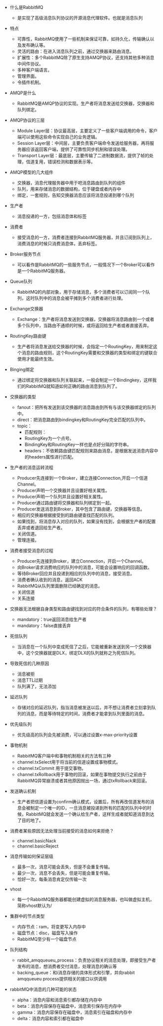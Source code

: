 + 什么是RabbitMQ
  + 是实现了高级消息队列协议的开源消息代理软件。也就是消息队列
+ 特点
  + 可靠性，RabbitMQ使用了一些机制来保证可靠，如持久化，传输确认以及发布确认等。
  + 灵活的路由：在进入消息队列之前，通过交换器来路由消息。
  + 扩展性：多个RabbitMQ除了原生支持AMQP协议，还支持其他多种消息中间件协议。
  + 多种客户端语言。
  + 管理界面。
  + 令插件机制。
+ AMQP是什么
  + RabbitMQ是AMQP协议的实现。生产者将消息发送给交换器，交换器和队列绑定。
+ AMQP协议的三层
  + Module Layer层：协议最高层，主要定义了一些客户端调用的命令，客户端可以使用这些命令实现自己的业务逻辑。
  + Session Layer层：中间层，主要负责客户端命令发送给服务器，再将服务器应该返回客户端，提供了可靠性同步机制和错误处理。
  + Transport Layer层：最底层，主要传输了二进制数据流，提供了帧的处理，信道复用，错误检测和数据表示等。
+ AMQP模型的几大组件
  + 交换器，消息代理服务器中用于吧消息路由到队列的组件
  + 队列，用来存储消息的数据结构，位于硬盘或者内存中
  + 绑定，一套规则，告知交换器消息应该将消息投递到哪个队列
+ 生产者
  + 消息投递的一方，包括消息体和标签
+ 消费者
  + 接受消息的一方，消费者连接到RabbitMQ服务器，并且订阅到队列上，消费消息的时候只消费消息体，丢弃标签。
+ Broker服务节点
  + 可以看作是RabbitMQ的一些服务节点，一般情况下一个Broker可以看作是一个RabbitMQ服务器。
+ Queue队列
  + RabbitMQ的内部对象，用于存储消息，多个消费者可以订阅同一个队列，这时队列中的消息会被平摊到多个消费者进行处理。
+ Exchange交换器
  + Exchange：生产者将消息发送到交换器，交换器将消息路由到一个或者多个队列中，当路由不通顺的时候，或将返回给生产者或者直接丢弃。
+ RoutingKey路由键
  + 生产者将消息发送给交换器的时候，会指定一个RoutingKey，用来制定这个消息的路由规则，这个RoutingKey需要和交换器的类型和绑定的键联合使用才能最终生效。
+ Binging绑定
  + 通过绑定将交换器和队列关联起来，一般会制定一个Bindingkey，这样我们的RabbitMQ就知道如何正确的路由消息到队列了。
+ 交换器的类型
  + fanout：把所有发送到该交换器的消息路由到所有与该交换器绑定的队列中。
  + direct：把消息路由到bindingkey和RoutingKey完全匹配的队列中。
  + topic：
    + 匹配规则：
    + RoutingKey为一个点号。
    + BindingKey和RoutingKey一样也是点好分隔的字符串。
    + headers：不依赖路由键匹配规则来路由消息，是根据发送消息内容中的headers属性进行匹配。
+ 生产者的消息运转流程
  + Producer先连接到一个Broker，建立连接Connection,开启一个信道Channel。
  + Producer声明一个交换器并且设置好相关属性。
  + Producer声明一个队列并且设置好相关属性。
  + Producer通过路由键将交换器和队列绑定到一起。
  + Producer发送消息到Broker，其中包含了路由键，交换器等信息。
  + 相应的交换器根据接受到的路由键查找匹配的队列。
  + 如果找到，将消息存入对应的队列，如果没有找到，会根据生产者的配置丢弃或者退回给生产者。
  + 关闭信道。
  + 管理连接。
+ 消费者接受消息的过程
  + Producer先连接到Broker，建立Connection，开启一个Channel。
  + 向Broker请求消费响应的队列中的消息，可能会设置响应的回调函数。
  + 等待Broker回应并且投递到相应的队列中的消息，接受消息。
  + 消费者确认收到的消息，返回ACK
  + RabbitMQ从队列里面删除已经确定的消息。
  + 关闭信道
  + 关系连接
+ 交换器无法根据自身类型和路由键找到对应的符合条件的队列，有哪些处理？
  + mandatory：true返回消息给生产者
  + mandatory：false直接丢弃
+ 死信队列
  + 当消息在一个队列中变成死信了之后，它能被重新发送到另一个交换器中，这个交换器就是DLX，绑定DLX的队列就称之为死信队列。
+ 导致死信的几种原因
  + 消息被拒
  + 消息TTL过期
  + 队列满了，无法添加
+ 延迟队列
  + 存储对应的延迟队列，指当消息被发送以后，并不想让消费者立刻拿到队列的消息，而是等待特定的时间，消费者才能拿到队列里面的消息。
+ 优先级队列
  + 优先级高的队列会先被消费，可以通过设置x-max-priority设置

+ 事物机制
  + RabbitMQ客户端中和事物机制相关的方法有三种
  + channel.txSelect用于将当前的信道设置成事物模式。
  + channel.txCommit 用于提交事物。
  + channel.txRollback用于事物的回滚，如果在事物提交执行之前由于RabbitMQ异常崩溃或者其他原因抛出一场，通过txRollback来回滚。
+ 发送确认机制
  + 生产者把信道设置为confirm确认模式，设置后，所有再改信道发布的消息会被制定一个唯一的ID，一旦消息被投递到所有的匹配的队列中的时候，RabbitMQ就会发送一个确认给生产者，这样生成者就知道消息到达了目的地了。
+ 消费者某些原因无法处理当前接受的消息如何来拒绝？
  + channel.basicNack
  + channel.basicReject
+ 消息传输如何保证层级
  + 最多一次，消息可能会丢失，但是不会重复传输。
  + 最少一次，消息不会丢失，但是可能会重复传输。
  + 恰好一次，每条消息肯定仅传输一次
+ vhost
  + 每一个RabbitMQ服务器都能创建虚拟的消息服务器，也叫做虚拟主机，简称vhost默认为/
+ 集群中的节点类型
  + 内存节点：ram，将变更写入内存中
  + 磁盘节点：disc，磁盘写入操作
  + RabbitMQ至少有一个磁盘节点
+ 队列结构
  + rabbit_amqqueueu_process：负责协议相关的消息处理，即接受生产者发布的消息，想消费者交付消息，处理消息的确认等
  + backing_queue：和i消息存储的具体形式和引擎，并向rabbit amqqueueu process提供相关的接口以供调用
+ rabbitMQ中消息的几种可能的状态
  + alpha：消息内容和消息索引都存储在内存中
  + beta：消息内容保存在磁盘中，消息索引保存在内存中
  + gamma：消息内容保存在磁盘中，消息索引在磁盘和内存中
  + delta：消息内容和索引都在磁盘中
